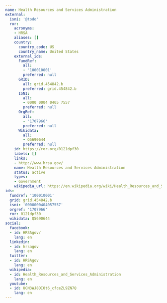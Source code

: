 ```yaml
---
name: Health Resources and Services Administration
external:
  isni: '@todo'
  ror:
    acronyms:
    - HRSA
    aliases: []
    country:
      country_code: US
      country_name: United States
    external_ids:
      FundRef:
        all:
        - '100010001'
        preferred: null
      GRID:
        all: grid.454842.b
        preferred: grid.454842.b
      ISNI:
        all:
        - 0000 0004 0405 7557
        preferred: null
      OrgRef:
        all:
        - '1707966'
        preferred: null
      Wikidata:
        all:
        - Q5690644
        preferred: null
    id: https://ror.org/0121dpf30
    labels: []
    links:
    - http://www.hrsa.gov/
    name: Health Resources and Services Administration
    status: active
    types:
    - Government
    wikipedia_url: https://en.wikipedia.org/wiki/Health_Resources_and_Services_Administration
ids:
  fundref: '100010001'
  grid: grid.454842.b
  isni: '0000000404057557'
  orgref: '1707966'
  ror: 0121dpf30
  wikidata: Q5690644
social:
  facebook:
  - id: HRSAgov/
    lang: en
  linkedin:
  - id: hrsagov
    lang: en
  twitter:
  - id: HRSAgov
    lang: en
  wikipedia:
  - id: Health_Resources_and_Services_Administration
    lang: en
  youtube:
  - id: UCN3WJ8DI0t6_cfceZL9ZN7Q
    lang: en
---
```

